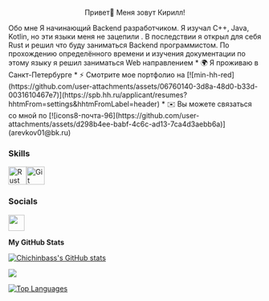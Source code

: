 <p style="text-align: center;"> Привет👋 Меня зовут Кирилл!</p>
Обо мне
Я начинающий Backend разработчиком. Я изучал C++, Java, Kotlin, но эти языки меня не зацепили . В последствии я открыл для себя Rust и решил что буду заниматься Backend программистом. По прохождению определённого времени и изучения документации по этому языку я решил заниматься Web направлением
* 🌍 Я проживаю в Санкт-Петербурге
* ⚡ Смотрите мое портфолио на [![min-hh-red](https://github.com/user-attachments/assets/06760140-3d8a-48d0-b33d-0031610467e7)](https://spb.hh.ru/applicant/resumes?hhtmFrom=settings&hhtmFromLabel=header) 
* ✉️ Вы можете связаться со мной по [![icons8-почта-96](https://github.com/user-attachments/assets/d298b4ee-babf-4c6c-ad13-7ca4d3aebb6a)](arevkov01@bk.ru)

### Skills

<p align="left">
<a href="https://www.rust-lang.org/" target="_blank" rel="noreferrer"><img src="https://raw.githubusercontent.com/danielcranney/readme-generator/main/public/icons/skills/rust-colored.svg" width="36" height="36" alt="Rust" /></a><a href="https://git-scm.com/" target="_blank" rel="noreferrer"><img src="https://raw.githubusercontent.com/danielcranney/readme-generator/main/public/icons/skills/git-colored.svg" width="36" height="36" alt="Git" /></a>
</p>

### Socials

<p align="left"> <a href="https://www.github.com/Chichinbass" target="_blank" rel="noreferrer"> <picture> <source media="(prefers-color-scheme: dark)" srcset="https://raw.githubusercontent.com/danielcranney/readme-generator/main/public/icons/socials/github-dark.svg" /> <source media="(prefers-color-scheme: light)" srcset="https://raw.githubusercontent.com/danielcranney/readme-generator/main/public/icons/socials/github.svg" /> <img src="https://raw.githubusercontent.com/danielcranney/readme-generator/main/public/icons/socials/github.svg" width="32" height="32" /> </picture> </a></p>
<b>My GitHub Stats</b>

<a href="http://www.github.com/Chichinbass"><img src="https://github-readme-stats.vercel.app/api?username=Chichinbass&show_icons=true&hide=&count_private=true&title_color=0891b2&text_color=ffffff&icon_color=0891b2&bg_color=1c1917&hide_border=true&show_icons=true" alt="Chichinbass's GitHub stats" /></a>

<a href="http://www.github.com/Chichinbass"><img src="https://github-readme-streak-stats.herokuapp.com/?user=Chichinbass&stroke=ffffff&background=1c1917&ring=0891b2&fire=0891b2&currStreakNum=ffffff&currStreakLabel=0891b2&sideNums=ffffff&sideLabels=ffffff&dates=ffffff&hide_border=true" /></a>

<a href="https://github.com/Chichinbass" align="left"><img src="https://github-readme-stats.vercel.app/api/top-langs/?username=Chichinbass&langs_count=10&title_color=0891b2&text_color=ffffff&icon_color=0891b2&bg_color=1c1917&hide_border=true&locale=en&custom_title=Top%20%Languages" alt="Top Languages" /></a>
